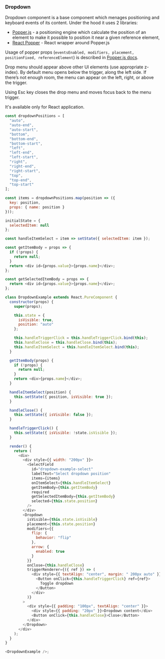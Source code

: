 <h3>Dropdown</h3>

Dropdown component is a base component which menages positioning and keyboard events of its content. Under the hood it uses 2 libraries:

- [Popper.js](https://popper.js.org) - a positioning engine which calculate the position of an element to make it possible to position it near a given reference element,
- [React Popper](https://github.com/FezVrasta/react-popper) - React wrapper around Popper.js

Usage of popper props (`eventsEnabled, modifiers, placement, positionFixed, referenceElement`) is described in [Popper.js docs](https://popper.js.org/popper-documentation.html).

Drop menu should appear above other UI elements (use appropriate z-index).
By default menu opens below the trigger, along the left side. If there’s not enough room, the menu can appear on the left, right, or above the trigger.

Using Esc key closes the drop menu and moves focus back to the menu trigger.

It's available only for React application.

```js
const dropdownPositions = [
  "auto",
  "auto-end",
  "auto-start",
  "bottom",
  "bottom-end",
  "bottom-start",
  "left",
  "left-end",
  "left-start",
  "right",
  "right-end",
  "right-start",
  "top",
  "top-end",
  "top-start"
];

const items = dropdownPositions.map(position => ({
  key: position,
  props: { name: position }
}));

initialState = {
  selectedItem: null
};

const handleItemSelect = item => setState({ selectedItem: item });

const getItemBody = props => {
  if (!props) {
    return null;
  }
  return <div id={props.value}>{props.name}</div>;
};

const getSelectedItemBody = props => {
  return <div id={props.value}>{props.name}</div>;
};

class DropdownExample extends React.PureComponent {
  constructor(props) {
    super(props);

    this.state = {
      isVisible: true,
      position: "auto"
    };

    this.handleTriggerClick = this.handleTriggerClick.bind(this);
    this.handleClose = this.handleClose.bind(this);
    this.handleItemSelect = this.handleItemSelect.bind(this);
  }

  getItemBody(props) {
    if (!props) {
      return null;
    }
    return <div>{props.name}</div>;
  }

  handleItemSelect(position) {
    this.setState({ position, isVisible: true });
  }

  handleClose() {
    this.setState({ isVisible: false });
  }

  handleTriggerClick() {
    this.setState({ isVisible: !state.isVisible });
  }

  render() {
    return (
      <div>
        <div style={{ width: "200px" }}>
          <SelectField
            id="dropdown-example-select"
            labelText="Select dropdown position"
            items={items}
            onItemSelect={this.handleItemSelect}
            getItemBody={this.getItemBody}
            required
            getSelectedItemBody={this.getItemBody}
            selected={this.state.position}
          />
        </div>
        <Dropdown
          isVisible={this.state.isVisible}
          placement={this.state.position}
          modifiers={{
            flip: {
              behavior: "flip"
            },
            arrow: {
              enabled: true
            }
          }}
          onClose={this.handleClose}
          triggerRenderer={({ ref }) => (
            <div style={{ textAlign: "center", margin: " 200px auto" }}>
              <Button onClick={this.handleTriggerClick} ref={ref}>
                Toggle dropdown
              </Button>
            </div>
          )}
        >
          <div style={{ padding: "100px", textAlign: "center" }}>
            <div style={{ padding: "20px" }}>Dropdown content</div>
            <Button onClick={this.handleClose}>Close</Button>
          </div>
        </Dropdown>
      </div>
    );
  }
}

<DropdownExample />;
```
